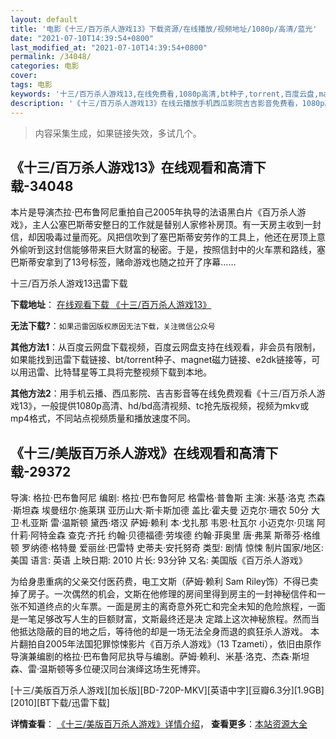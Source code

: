 ```yaml
---
layout: default
title: '电影《十三/百万杀人游戏13》下载资源/在线播放/视频地址/1080p/高清/蓝光'
date: "2021-07-10T14:39:54+0800"
last_modified_at: "2021-07-10T14:39:54+0800"
permalink: /34048/
categories: 电影
cover:
tags: 电影
keywords: '十三/百万杀人游戏13,在线免费看,1080p高清,bt种子,torrent,百度云盘,magnet,磁力链,迅雷下载资源'
description: '《十三/百万杀人游戏13》在线云播放手机西瓜影院吉吉影音免费看，1080p高清bd/hd未删减完整版和tc抢先枪版，mkv/mp4格式，附带bt/torrent种子、magnet/磁力链、百度云盘、网盘资源迅雷下载链接'
---
```


>内容采集生成，如果链接失效，多试几个。


## 《十三/百万杀人游戏13》在线观看和高清下载-34048

本片是导演杰拉&middot;巴布鲁阿尼重拍自己2005年执导的法语黑白片《百万杀人游戏》，主人公塞巴斯蒂安整日的工作就是替别人家修补房顶。有一天房主收到一封信，却因吸毒过量而死。风把信吹到了塞巴斯蒂安劳作的工具上，他还在房顶上意外偷听到这封信能够带来巨大财富的秘密。于是，按照信封中的火车票和路线，塞巴斯蒂安拿到了13号标签，赌命游戏也随之拉开了序幕&hellip;…


十三/百万杀人游戏13迅雷下载

**下载地址**： [在线观看下载 《十三/百万杀人游戏13》](https://www.993dy.com//vod-detail-id-14858.html) 


**无法下载?**：`如果迅雷因版权原因无法下载，关注微信公众号 `

**其他方法1**：从百度云网盘下载视频，百度云网盘支持在线观看，非会员有限制，如果能找到迅雷下载链接、bt/torrent种子、magnet磁力链接、e2dk链接等，可以用迅雷、比特彗星等工具将完整视频下载到本地。

**其他方法2**：用手机云播、西瓜影院、吉吉影音等在线免费观看《十三/百万杀人游戏13》，一般提供1080p高清、hd/bd高清视频、tc抢先版视频，视频为mkv或mp4格式，不同站点视频质量和播放速度不同。


## 《十三/美版百万杀人游戏》在线观看和高清下载-29372

导演: 格拉·巴布鲁阿尼 编剧: 格拉·巴布鲁阿尼 格雷格·普鲁斯 主演: 米基·洛克 杰森·斯坦森 埃曼纽尔·施莱琪 亚历山大·斯卡斯加德 盖比·霍夫曼 迈克尔·珊农 50分 大卫·札亚斯 雷·温斯顿 黛西·塔汉 萨姆·赖利 本·戈扎那 韦恩·杜瓦尔 小迈克尔·贝瑞 阿什莉·阿特金森 查克·齐托 约翰·贝德福德·劳埃德 约翰·菲奥里 唐·弗莱 斯蒂芬·格维顿 罗纳德·格特曼 爱丽丝·巴雷特 史蒂夫·安托努奇 类型: 剧情 惊悚 制片国家/地区: 美国 语言: 英语 上映日期: 2010 片长: 93分钟 又名: 美国版《百万杀人游戏》

为给身患重病的父亲交付医药费，电工文斯（萨姆·赖利 Sam Riley饰）不得已卖掉了房子。一次偶然的机会，文斯在他修理的房间里得到房主的一封神秘信件和一张不知道终点的火车票。一面是房主的离奇意外死亡和完全未知的危险旅程，一面是一笔足够改写人生的巨额财富，文斯最终还是决 定踏上这次神秘旅程。然而当他抵达隐蔽的目的地之后，等待他的却是一场无法全身而退的疯狂杀人游戏。 本片翻拍自2005年法国犯罪惊悚影片《百万杀人游戏》（13 Tzameti），依旧由原作导演兼编剧的格拉·巴布鲁阿尼执导与编剧。萨姆·赖利、米基·洛克、杰森·斯坦森、雷·温斯顿等多位硬汉同台演绎这场生死博弈。


[十三/美版百万杀人游戏][加长版][BD-720P-MKV][英语中字][豆瓣6.3分][1.9GB][2010][BT下载/迅雷下载]

**详情查看**： [《十三/美版百万杀人游戏》详情介绍](/movie/29372/)， **查看更多**：[本站资源大全](/movie/t/all/)

